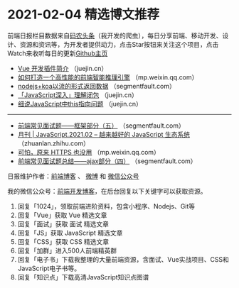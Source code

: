 # 2021-02-04 精选博文推荐

前端日报栏目数据来自[码农头条](https://toutiao.qdkfweb.cn/)（我开发的爬虫），每日分享前端、移动开发、设计、资源和资讯等，为开发者提供动力，点击Star按钮来关注这个项目，点击Watch来收听每日的更新[Github主页](https://github.com/kujian/frontendDaily)
* [Vue 开发插件简介](https://juejin.cn/post/6924967925614903303) （juejin.cn）
* [如何打造一个高性能的前端智能推理引擎](https://mp.weixin.qq.com/s?__biz=Mzg4MjE5OTI4Mw==&mid=2247487107&idx=1&sn=115ce87b41bad427e41f51fa137d9aaa) （mp.weixin.qq.com）
* [nodejs+koa以流的形式返回数据](https://segmentfault.com/a/1190000039165484) （segmentfault.com）
* [「JavaScript深入」理解闭包](https://juejin.cn/post/6924957800741208072) （juejin.cn）
* [细说JavaScript中this指向问题](https://juejin.cn/post/6924956367577546759) （juejin.cn）

***
* [前端常见面试题——框架部分（五）](https://segmentfault.com/a/1190000039163547) （segmentfault.com）
* [月刊 | JavaScript.2021.02 &#8211; 越来越好的 JavaScript 生态系统](https://zhuanlan.zhihu.com/p/349106320) （zhuanlan.zhihu.com）
* [可怕，原来 HTTPS 也没用](https://mp.weixin.qq.com/s/wD4gwg2yAKB2DELIt1OM1Q) （mp.weixin.qq.com）
* [前端常见面试题总结——ajax部分（四）](https://segmentfault.com/a/1190000039163531) （segmentfault.com）

日报维护作者：[前端博客](https://qdkfweb.cn/) 、 [微博](http://weibo.com/kujian) 和 [微信公众号](https://open.weixin.qq.com/qr/code?username=caibaojian_com)

我的微信公众号：[前端开发博客](https://open.weixin.qq.com/qr/code?username=caibaojian_com)，在后台回复以下关键字可以获取资源。

1. 回复「1024」，领取前端进阶资料，包含小程序、Nodejs、Git等
2. 回复「Vue」获取 Vue 精选文章
3. 回复「面试」获取 面试 精选文章
4. 回复「JS」获取 JavaScript 精选文章
5. 回复「CSS」获取 CSS 精选文章
6. 回复「加群」进入500人前端精英群
7. 回复「电子书」下载我整理的大量前端资源，含面试、Vue实战项目、CSS和JavaScript电子书等。
8. 回复「知识点」下载高清JavaScript知识点图谱
